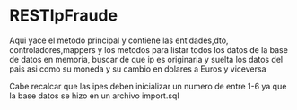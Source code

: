 # RESTIpFraude

Aqui yace el metodo principal y contiene las entidades,dto, controladores,mappers y los metodos para listar todos los datos de la base de datos en memoria, buscar de que ip es originaria y suelta los datos del pais asi como su moneda y su cambio en dolares a Euros y viceversa

Cabe recalcar que las ipes deben inicializar un numero de entre 1-6 ya que la base datos se hizo en un archivo import.sql
